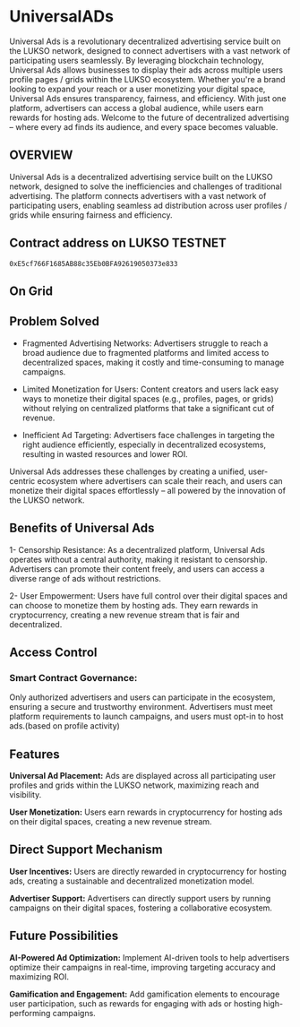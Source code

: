 # UniversalADs

Universal Ads is a revolutionary decentralized advertising service built on the LUKSO network, designed to connect advertisers with a vast network of participating users seamlessly. By leveraging blockchain technology, Universal Ads allows businesses to display their ads across multiple users profile pages / grids within the LUKSO ecosystem. Whether you're a brand looking to expand your reach or a user monetizing your digital space, Universal Ads ensures transparency, fairness, and efficiency. With just one platform, advertisers can access a global audience, while users earn rewards for hosting ads. Welcome to the future of decentralized advertising – where every ad finds its audience, and every space becomes valuable.

## OVERVIEW

Universal Ads is a decentralized advertising service built on the LUKSO network, designed to solve the inefficiencies and challenges of traditional advertising. The platform connects advertisers with a vast network of participating users, enabling seamless ad distribution across user profiles / grids while ensuring fairness and efficiency.

## Contract address on LUKSO TESTNET
```
0xE5cf766F1685AB88c35Eb0BFA92619050373e833
```
## On Grid


## Problem Solved
- Fragmented Advertising Networks:
Advertisers struggle to reach a broad audience due to fragmented platforms and limited access to decentralized spaces, making it costly and time-consuming to manage campaigns.

- Limited Monetization for Users:
Content creators and users lack easy ways to monetize their digital spaces (e.g., profiles, pages, or grids) without relying on centralized platforms that take a significant cut of revenue.

- Inefficient Ad Targeting:
Advertisers face challenges in targeting the right audience efficiently, especially in decentralized ecosystems, resulting in wasted resources and lower ROI.

Universal Ads addresses these challenges by creating a unified, user-centric ecosystem where advertisers can scale their reach, and users can monetize their digital spaces effortlessly – all powered by the innovation of the LUKSO network.

## Benefits of Universal Ads
1- Censorship Resistance:
As a decentralized platform, Universal Ads operates without a central authority, making it resistant to censorship. Advertisers can promote their content freely, and users can access a diverse range of ads without restrictions.

2- User Empowerment:
Users have full control over their digital spaces and can choose to monetize them by hosting ads. They earn rewards in cryptocurrency, creating a new revenue stream that is fair and decentralized.


## Access Control
### Smart Contract Governance:
Only authorized advertisers and users can participate in the ecosystem, ensuring a secure and trustworthy environment.
Advertisers must meet platform requirements to launch campaigns, and users must opt-in to host ads.(based on profile activity)

## Features
**Universal Ad Placement:**
Ads are displayed across all participating user profiles and grids within the LUKSO network, maximizing reach and visibility.

**User Monetization:**
Users earn rewards in cryptocurrency for hosting ads on their digital spaces, creating a new revenue stream.

## Direct Support Mechanism
**User Incentives:**
Users are directly rewarded in cryptocurrency for hosting ads, creating a sustainable and decentralized monetization model.

**Advertiser Support:**
Advertisers can directly support users by running campaigns on their digital spaces, fostering a collaborative ecosystem.

## Future Possibilities

**AI-Powered Ad Optimization:**
Implement AI-driven tools to help advertisers optimize their campaigns in real-time, improving targeting accuracy and maximizing ROI.

**Gamification and Engagement:**
Add gamification elements to encourage user participation, such as rewards for engaging with ads or hosting high-performing campaigns.
